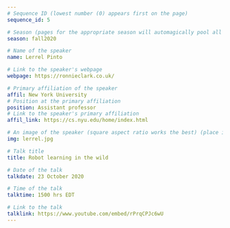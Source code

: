 ```yaml
---
# Sequence ID (lowest number (0) appears first on the page)
sequence_id: 5

# Season (pages for the appropriate season will automagically pool all speakers that gave a talk in the season)
season: fall2020

# Name of the speaker
name: Lerrel Pinto

# Link to the speaker's webpage
webpage: https://ronnieclark.co.uk/

# Primary affiliation of the speaker
affil: New York University
# Position at the primary affiliation
position: Assistant professor
# Link to the speaker's primary affiliation
affil_link: https://cs.nyu.edu/home/index.html

# An image of the speaker (square aspect ratio works the best) (place in the `assets/img/speakers` directory)
img: lerrel.jpg

# Talk title
title: Robot learning in the wild

# Date of the talk
talkdate: 23 October 2020

# Time of the talk
talktime: 1500 hrs EDT

# Link to the talk
talklink: https://www.youtube.com/embed/rPrqCPJc6wU
---
```


<!-- Whatever you write below will be disregarded -->
